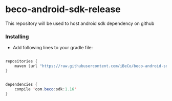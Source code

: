 # beco-android-sdk-release
This repository will be used to host android sdk dependency on github

### Installing
* Add following lines to your gradle file:

```java

repositories {
    maven {url "https://raw.githubusercontent.com/iBeCo/beco-android-sdk-release/release"}
}


dependencies {
    compile 'com.beco:sdk:1.16'
}
```
